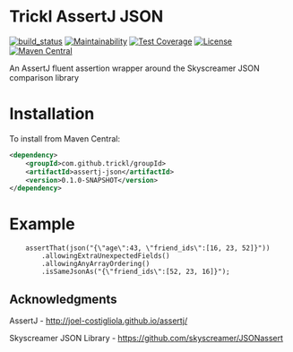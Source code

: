 # Trickl AssertJ JSON

[![build_status](https://travis-ci.com/trickl/assertj-json.svg?branch=master)](https://travis-ci.com/trickl/assertj-json)
[![Maintainability](https://api.codeclimate.com/v1/badges/1f66926c8f391be20ad4/maintainability)](https://codeclimate.com/github/trickl/assertj-json/maintainability)
[![Test Coverage](https://api.codeclimate.com/v1/badges/1f66926c8f391be20ad4/test_coverage)](https://codeclimate.com/github/trickl/assertj-json/test_coverage)
[![License](https://img.shields.io/badge/License-Apache%202.0-blue.svg)](https://opensource.org/licenses/Apache-2.0)
[![Maven Central](https://maven-badges.herokuapp.com/maven-central/com.github.trickl/assertj-json/badge.svg)](https://maven-badges.herokuapp.com/maven-central/com.github.trickl/assertj-json)

An AssertJ fluent assertion wrapper around the Skyscreamer JSON comparison library

Installation
============

To install from Maven Central:

```xml
<dependency>
	<groupId>com.github.trickl/groupId>
	<artifactId>assertj-json</artifactId>
	<version>0.1.0-SNAPSHOT</version>
</dependency>
```

Example
==========

```
    assertThat(json("{\"age\":43, \"friend_ids\":[16, 23, 52]}"))
        .allowingExtraUnexpectedFields()
        .allowingAnyArrayOrdering()
        .isSameJsonAs("{\"friend_ids\":[52, 23, 16]}");
```

## Acknowledgments

AssertJ - http://joel-costigliola.github.io/assertj/

Skyscreamer JSON Library - https://github.com/skyscreamer/JSONassert
